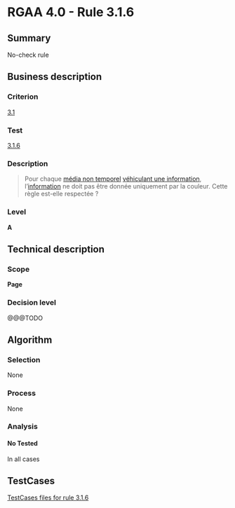 # RGAA 4.0 - Rule 3.1.6

## Summary
No-check rule


## Business description

### Criterion
[3.1](https://www.numerique.gouv.fr/publications/rgaa-accessibilite/methode/criteres/#crit-3-1)

### Test
[3.1.6](https://www.numerique.gouv.fr/publications/rgaa-accessibilite/methode/criteres/#test-3-1-6)

### Description
> Pour chaque [média non temporel](https://www.numerique.gouv.fr/publications/rgaa-accessibilite/methode/glossaire/#media-non-temporel) [véhiculant une information](https://www.numerique.gouv.fr/publications/rgaa-accessibilite/methode/glossaire/#image-vehiculant-une-information-donnee-par-la-couleur), l’[information](https://www.numerique.gouv.fr/publications/rgaa-accessibilite/methode/glossaire/#information-donnee-par-la-couleur) ne doit pas être donnée uniquement par la couleur. Cette règle est-elle respectée ?

### Level
**A**


## Technical description

### Scope
**Page**

### Decision level
@@@TODO


## Algorithm

### Selection
None

### Process
None

### Analysis

#### No Tested
In all cases


##  TestCases

[TestCases files for rule 3.1.6](https://gitlab.com/asqatasun/Asqatasun/-/tree/v5/rules/rules-rgaa4.0/src/test/resources/testcases/rgaa40//Rgaa40Rule030106/)


